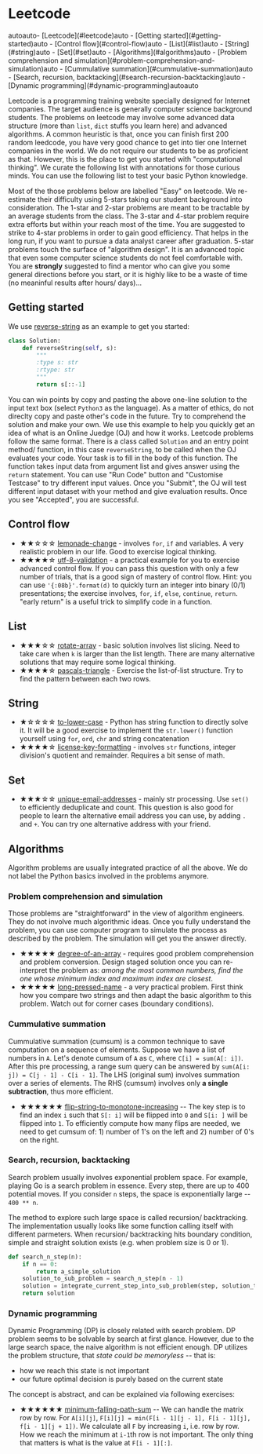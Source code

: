 # Leetcode

<!-- TOC -->autoauto- [Leetcode](#leetcode)auto    - [Getting started](#getting-started)auto    - [Control flow](#control-flow)auto    - [List](#list)auto    - [String](#string)auto    - [Set](#set)auto    - [Algorithms](#algorithms)auto        - [Problem comprehension and simulation](#problem-comprehension-and-simulation)auto        - [Cummulative summation](#cummulative-summation)auto        - [Search, recursion, backtacking](#search-recursion-backtacking)auto        - [Dynamic programming](#dynamic-programming)autoauto<!-- /TOC -->

Leetcode is a programming training website specially designed for Internet companies. The target audience is generally computer science background students. The problems on leetcode may involve some advanced data structure (more than `list`, `dict` stuffs you learn here) and advanced algorithms. A common heuristic is that, once you can finish first 200 random leedcode, you have very good chance to get into tier one Internet companies in the world. We do not require our students to be as proficient as that. However, this is the place to get you started with "computational thinking". We curate the following list with annotations for those curious minds. You can use the following list to test your basic Python knowledge.

Most of the those problems below are labelled "Easy" on leetcode. We re-estimate their difficulty using 5-stars taking our student background into consideration. The 1-star and 2-star problems are meant to be tractable by an average students from the class. The 3-star and 4-star problem require extra efforts but within your reach most of the time. You are suggested to strike to 4-star problems in order to gain good efficiency. That helps in the long run, if you want to pursue a data analyst career after graduation. 5-star problems touch the surface of "algorithm design". It is an advanced topic that even some computer science students do not feel comfortable with. You are **strongly** suggested to find a mentor who can give you some general directions before you start, or it is highly like to be a waste of time (no meaninful results after hours/ days)...

## Getting started

We use [reverse-string](https://leetcode.com/problems/reverse-string/) as an example to get you started:

```python
class Solution:
    def reverseString(self, s):
        """
        :type s: str
        :rtype: str
        """
        return s[::-1]
```

You can win points by copy and pasting the above one-line solution to the input text box (select `Python3` as the language). As a matter of ethics, do not direclty copy and paste other's code in the future. Try to comprehend the solution and make your own. We use this example to help you quickly get an idea of what is an Online Juedge (OJ) and how it works. Leetcode problems follow the same format. There is a class called `Solution` and an entry point method/ function, in this case `reverseString`, to be called when the OJ evaluates your code. Your task is to fill in the body of this function. The function takes input data from argument list and gives answer using the `return` statement. You can use "Run Code" button and "Customise Testcase" to try different input values. Once you "Submit", the OJ will test different input dataset with your method and give evaluation results. Once you see "Accepted", you are successful.

## Control flow

- ★★☆☆☆ [lemonade-change](https://leetcode.com/problems/lemonade-change/) - involves `for`, `if` and variables. A very realistic problem in our life. Good to exercise logical thinking.
- ★★★★☆ [utf-8-validation](https://leetcode.com/problems/utf-8-validation/) - a practical example for you to exercise advanced control flow. If you can pass this question with only a few number of trials, that is a good sign of mastery of control flow. Hint: you can use `'{:08b}'.format(d)` to quickly turn an integer into binary (0/1) presentations; the exercise involves, `for`, `if`, `else`, `continue`, `return`. "early return" is a useful trick to simplify code in a function.

## List

- ★★★☆☆ [rotate-array](https://leetcode.com/problems/rotate-array/) - basic solution involves list slicing. Need to take care when `k` is larger than the list length. There are many alternative solutions that may require some logical thinking.
- ★★★★☆ [pascals-triangle](https://leetcode.com/problems/pascals-triangle/) - Exercise the list-of-list structure. Try to find the pattern between each two rows.

## String

- ★☆☆☆☆ [to-lower-case](https://leetcode.com/problems/to-lower-case/) - Python has string function to directly solve it. It will be a good exercise to implement the `str.lower()` function yourself using `for`, `ord`, `chr` and string concatenation
- ★★★★☆ [license-key-formatting](https://leetcode.com/problems/license-key-formatting/) - involves `str` functions, integer division's quotient and remainder. Requires a bit sense of math.

## Set

- ★★★☆☆ [unique-email-addresses](https://leetcode.com/problems/unique-email-addresses/) - mainly str processing. Use `set()` to efficiently deduplicate and count. This question is also good for people to learn the alternative email address you can use, by adding `.` and `+`. You can try one alternative address with your friend.

## Algorithms

Algorithm problems are usually integrated practice of all the above. We do not label the Python basics involved in the problems anymore.

### Problem comprehension and simulation

Those problems are "straightforward" in the view of algorithm engineers. They do not involve much algorithmic ideas. Once you fully understand the problem, you can use computer program to simulate the process as described by the problem. The simulation will get you the answer directly.

- ★★★★★ [degree-of-an-array](https://leetcode.com/problems/degree-of-an-array) - requires good problem comprehension and problem conversion. Design staged solution once you can re-interpret the problem as: _among the most common numbers, find the one whose minimum index and maximum index are closest_.
- ★★★★★ [long-pressed-name](https://leetcode.com/problems/long-pressed-name) - a very practical problem. First think how you compare two strings and then adapt the basic algorithm to this problem. Watch out for corner cases (boundary conditions).

### Cummulative summation

Cummulative summation (cumsum) is a common technique to save computation on a sequence of elements. Suppose we have a list of numbers in `A`. Let's denote cumsum of `A` as `C`, where `C[i] = sum(A[: i])`. After this pre processing, a range sum query can be answered by `sum(A[i: j]) = C[j - 1] - C[i - 1]`. The LHS (original sum) involves summation over a series of elements. The RHS (cumsum) involves only **a single subtraction**, thus more efficient.

- ★★★★★★ [flip-string-to-monotone-increasing](https://leetcode.com/problems/flip-string-to-monotone-increasing) -- The key step is to find an index `i` such that `S[: i]` will be flipped into `0` and `S[i: ]` will be flipped into `1`. To efficiently compute how many flips are needed, we need to get cumsum of: 1) number of 1's on the left and 2) number of 0's on the right.

### Search, recursion, backtacking

Search problem usually involves exponential problem space. For example, playing Go is a search problem in essence. Every step, there are up to 400 potential moves. If you consider `n` steps, the space is exponentially large -- `400 ** n`.

The method to explore such large space is called recursion/ backtracking. The implementation usually looks like some function calling itself with different parmeters. When recursion/ backtracking hits boundary condition, simple and straight solution exists (e.g. when problem size is 0 or 1).

```python
def search_n_step(n):
    if n == 0:
        return a_simple_solution
    solution_to_sub_problem = search_n_step(n - 1)
    solution = integrate_current_step_into_sub_problem(step, solution_to_sub_problem)
    return solution
```

### Dynamic programming

Dynamic Programming (DP) is closely related with search problem. DP problem seems to be solvable by search at first glance. However, due to the large search space, the naive algorithm is not efficient enough. DP utilizes the problem structure, that *state could be memoryless* -- that is:

- how we reach this state is not important
- our future optimal decision is purely based on the current state

The concept is abstract, and can be explained via following exercises:

- ★★★★★★ [minimum-falling-path-sum](https://leetcode.com/problems/minimum-falling-path-sum/) -- We can handle the matrix row by row. For `A[i][j]`, `F[i][j] = min(F[i - 1][j - 1], F[i - 1][j], f[i - 1][j + 1])`. We calculate all `F` by increasing `i`, i.e. row by row. How we reach the minimum at `i-1`th row is not important. The only thing that matters is what is the value at `F[i - 1][:]`.
